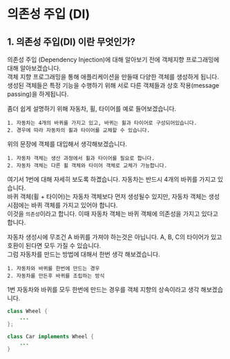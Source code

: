 # 의존성 주입 (DI)

## 1. 의존성 주입(DI) 이란 무엇인가?

의존성 주입 (Dependency Injection)에 대해 알아보기 전에 객체지향 프로그래밍에 대해 알아보겠습니다.  
객체 지향 프로그래밍을 통해 애플리케이션을 만들때 다양한 객체를 생성하게 됩니다.  
생성된 객체들은 특정 기능을 수행하기 위해 서로 다른 객체들과 상호 작용(message passing)을 하게됩니다.  

좀더 쉽게 설명하기 위해 자동차, 휠, 타이어를 예로 들어보겠습니다.  
```
1. 자동차는 4개의 바퀴를 가지고 있고, 바퀴는 휠과 타이어로 구성되어있습니다.  
2. 경우에 따라 자동차의 휠과 타이어를 교체할 수 있습니다.  
```

위의 문장에 객체를 대입해서 생각해보겠습니다.  
```
1. 자동차 객체는 생산 과정에서 휠과 타이어를 필요로 합니다.
2. 자동차 객체는 다른 휠 객체와 타이어 객체로 교체가 가능합니다.
```

여기서 1번에 대해 자세히 보도록 하곘습니다. 자동차는 반드시 4개의 바퀴를 가지고 있습니다.  
바퀴 객체(휠 + 타이어)는 자동차 객체보다 먼저 생성될수 있지만, 자동차 객체는 생성 시점에는 바퀴 객체를 가지고 있어야 합니다.  
이것을 `의존성`이라고 합니다. 이때 자동차 객체는 바퀴 객체에 의존성을 가지고 있다고 합니다.  

자동차 생성시에 무조건 A 바퀴를 가져야 하는것은 아닙니다. A, B, C의 타이어가 있고 호환이 된다면 모두 가질 수 있습니다.  
그럼 자동차를 만드는 방법에 대해서 한번 생각 해보겠습니다.  
```
1. 자동차와 바퀴를 한번에 만드는 경우
2. 자동차를 만든후 바퀴를 조립하는 방식
```
1번 자동차와 바퀴를 모두 한번에 만드는 경우를 객체 지향의 상속이라고 생각 해보겠습니다.
```java
class Wheel {
    ...
};

class Car implements Wheel {
    ...
}
```
